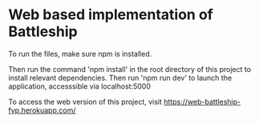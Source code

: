 # Web based implementation of Battleship

To run the files, make sure npm is installed. 

Then run the command 'npm install' in the root directory of this project to install relevant dependencies.
Then run 'npm run dev' to launch the application, accesssible via localhost:5000

To access the web version of this project, visit https://web-battleship-fyp.herokuapp.com/
